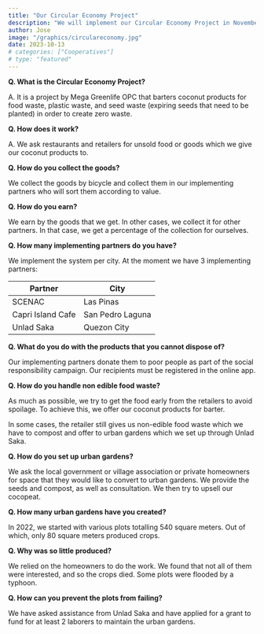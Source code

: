 ```yaml
---
title: "Our Circular Economy Project"
description: "We will implement our Circular Economy Project in November 2023"
author: Jose
image: "/graphics/circulareconomy.jpg"
date: 2023-10-13
# categories: ["Cooperatives"]
# type: "featured"
---
```




**Q. What is the Circular Economy Project?**

A. It is a project by Mega Greenlife OPC that barters coconut products for food waste, plastic waste, and seed waste (expiring seeds that need to be planted) in order to create zero waste. 



**Q. How does it work?**

A. We ask restaurants and retailers for unsold food or goods which we give our coconut products to. 


**Q. How do you collect the goods?**

We collect the goods by bicycle and collect them in our implementing partners who will sort them according to value.  



**Q. How do you earn?**

We earn by the goods that we get. In other cases, we collect it for other partners. In that case, we get a percentage of the collection for ourselves. 



**Q. How many implementing partners do you have?**

We implement the system per city. At the moment we have 3 implementing partners:

Partner | City
--- | ---
SCENAC | Las Pinas
Capri Island Cafe | San Pedro Laguna
Unlad Saka | Quezon City


**Q. What do you do with the products that you cannot dispose of?**

Our implementing partners donate them to poor people as part of the social responsibility campaign. Our recipients must be registered in the online app.  


**Q. How do you handle non edible food waste?**

As much as possible, we try to get the food early from the retailers to avoid spoilage. To achieve this, we offer our coconut products for barter. 

In some cases, the retailer still gives us non-edible food waste which we have to compost and offer to urban gardens which we set up through Unlad Saka.


**Q. How do you set up urban gardens?**

We ask the local government or village association or private homeowners for space that they would like to convert to urban gardens. We provide the seeds and compost, as well as consultation. We then try to upsell our cocopeat. 


**Q. How many urban gardens have you created?**

In 2022, we started with various plots totalling 540 square meters. Out of which, only 80 square meters produced crops. 


**Q. Why was so little produced?**

We relied on the homeowners to do the work. We found that not all of them were interested, and so the crops died. Some plots were flooded by a typhoon.


**Q. How can you prevent the plots from failing?**

We have asked assistance from Unlad Saka and have applied for a grant to fund for at least 2 laborers to maintain the urban gardens. 





